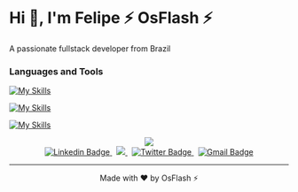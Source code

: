 # Hi 👋, I'm Felipe ⚡ OsFlash ⚡

A passionate fullstack developer from Brazil

### Languages and Tools

[![My Skills](https://skillicons.dev/icons?i=vscode,react,nextjs,tailwind,vercel,ts,js,nodejs,html,css,bots,electron,express,fastapi,figma,github,ipfs,planetscale,prisma,supabase,wasm,bunjs)](https://skillicons.dev)

[![My Skills](https://skillicons.dev/icons?i=angular,babel,bash,bootstrap,deno,docker,heroku,jquery,md,mongodb,mysql,nestjs,nuxtjs,php,postgres,redis,replit,regex,sqlite,sass,styledcomponents,sequelize,svg,threejs,vue,webpack)](https://skillicons.dev)

[![My Skills](https://skillicons.dev/icons?i=aws,cs,cloudflare,codepen,discord,gcp,git,gitlab,godot,ai,linkedin,linux,ps,py,stackoverflow,sentry,solidity,tensorflow,twitter,unity,unreal,visualstudio,wordpress,xd)](https://skillicons.dev)


<div align="center">
  <a href="https://github.com/osflash/" target="_blank">
    <picture>
      <source
        srcset="https://github-readme-stats.vercel.app/api?username=osflash&show_icons=true&theme=dark"
        media="(prefers-color-scheme: dark)"
      />
      <source
        srcset="https://github-readme-stats.vercel.app/api?username=osflash&show_icons=true"
        media="(prefers-color-scheme: light), (prefers-color-scheme: no-preference)"
      />
      <img src="https://github-readme-stats.vercel.app/api?username=osflash&show_icons=true" />
    </picture>
  </a>
</div>

<div align="center">
  <a href="https://www.linkedin.com/in/osflash/" target="_blank">
    <img src="https://img.shields.io/badge/-LinkedIn-blue?style=for-the-badge&logo=Linkedin&logoColor=white&link=https://www.linkedin.com/in/osflash" alt="Linkedin Badge" />
  </a>
  &nbsp;
  <a href="https://www.instagram.com/felipeflashdasilva" target="_blank">
    <img src="https://img.shields.io/badge/-Instagram-%23E4405F?style=for-the-badge&logo=instagram&logoColor=white" />
  </a>
  &nbsp;
  <a href="https://twitter.com/Felipe_Flash" target="_blank">
    <img src="https://img.shields.io/badge/-Twitter-1ca0f1?style=for-the-badge&labelColor=1ca0f1&logo=twitter&logoColor=white&link=https://twitter.com/Felipe_Flash" alt="Twitter Badge" />
  </a>
  &nbsp;
  <a href="mailto:felipedasilvatomaz1996@gmail.com">
    <img src="https://img.shields.io/badge/-Gmail-c14438?style=for-the-badge&logo=Gmail&logoColor=white&link=mailto:felipedasilvatomaz1996@gmail.com" alt="Gmail Badge" />
  </a>
</div>

---

<p align="center">Made with ❤️ by OsFlash ⚡</p>
